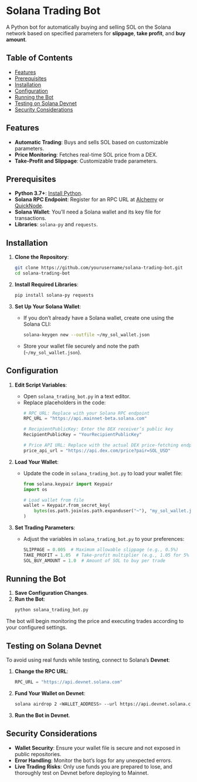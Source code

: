 # Solana Trading Bot

A Python bot for automatically buying and selling SOL on the Solana network based on specified parameters for **slippage**, **take profit**, and **buy amount**.

## Table of Contents
- [Features](#features)
- [Prerequisites](#prerequisites)
- [Installation](#installation)
- [Configuration](#configuration)
- [Running the Bot](#running-the-bot)
- [Testing on Solana Devnet](#testing-on-solana-devnet)
- [Security Considerations](#security-considerations)

## Features
- **Automatic Trading**: Buys and sells SOL based on customizable parameters.
- **Price Monitoring**: Fetches real-time SOL price from a DEX.
- **Take-Profit and Slippage**: Customizable trade parameters.

## Prerequisites

- **Python 3.7+**: [Install Python](https://www.python.org/downloads/).
- **Solana RPC Endpoint**: Register for an RPC URL at [Alchemy](https://www.alchemy.com/solana) or [QuickNode](https://www.quicknode.com/).
- **Solana Wallet**: You’ll need a Solana wallet and its key file for transactions.
- **Libraries**: `solana-py` and `requests`.

## Installation

1. **Clone the Repository**:
   ```bash
   git clone https://github.com/yourusername/solana-trading-bot.git
   cd solana-trading-bot
   ```

2. **Install Required Libraries**:
   ```bash
   pip install solana-py requests
   ```

3. **Set Up Your Solana Wallet**:
   - If you don’t already have a Solana wallet, create one using the Solana CLI:
     ```bash
     solana-keygen new --outfile ~/my_sol_wallet.json
     ```
   - Store your wallet file securely and note the path (`~/my_sol_wallet.json`).

## Configuration

1. **Edit Script Variables**:
   - Open `solana_trading_bot.py` in a text editor.
   - Replace placeholders in the code:
     ```python
     # RPC_URL: Replace with your Solana RPC endpoint
     RPC_URL = "https://api.mainnet-beta.solana.com"

     # RecipientPublicKey: Enter the DEX receiver’s public key
     RecipientPublicKey = "YourRecipientPublicKey"

     # Price API URL: Replace with the actual DEX price-fetching endpoint
     price_api_url = "https://api.dex.com/price?pair=SOL_USD"
     ```

2. **Load Your Wallet**:
   - Update the code in `solana_trading_bot.py` to load your wallet file:
     ```python
     from solana.keypair import Keypair
     import os

     # Load wallet from file
     wallet = Keypair.from_secret_key(
         bytes(os.path.join(os.path.expanduser("~"), "my_sol_wallet.json"))
     )
     ```

3. **Set Trading Parameters**:
   - Adjust the variables in `solana_trading_bot.py` to your preferences:
     ```python
     SLIPPAGE = 0.005  # Maximum allowable slippage (e.g., 0.5%)
     TAKE_PROFIT = 1.05  # Take-profit multiplier (e.g., 1.05 for 5% gain)
     SOL_BUY_AMOUNT = 1.0  # Amount of SOL to buy per trade
     ```

## Running the Bot

1. **Save Configuration Changes**.
2. **Run the Bot**:
   ```bash
   python solana_trading_bot.py
   ```

The bot will begin monitoring the price and executing trades according to your configured settings.

## Testing on Solana Devnet

To avoid using real funds while testing, connect to Solana’s **Devnet**:

1. **Change the RPC URL**:
   ```python
   RPC_URL = "https://api.devnet.solana.com"
   ```

2. **Fund Your Wallet on Devnet**:
   ```bash
   solana airdrop 2 <WALLET_ADDRESS> --url https://api.devnet.solana.com
   ```

3. **Run the Bot in Devnet**.

## Security Considerations

- **Wallet Security**: Ensure your wallet file is secure and not exposed in public repositories.
- **Error Handling**: Monitor the bot’s logs for any unexpected errors.
- **Live Trading Risks**: Only use funds you are prepared to lose, and thoroughly test on Devnet before deploying to Mainnet.
